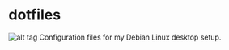 dotfiles
========
![alt tag](http://pages.cs.wisc.edu/~smorton/images/desktops/12142014.png)
Configuration files for my Debian Linux desktop setup.


